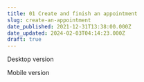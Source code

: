```yaml
---
title: 01 Create and finish an appointment
slug: create-an-appointment
date_published: 2021-12-31T13:38:00.000Z
date_updated: 2024-02-03T04:14:23.000Z
draft: true
---
```


Desktop version

Mobile version
